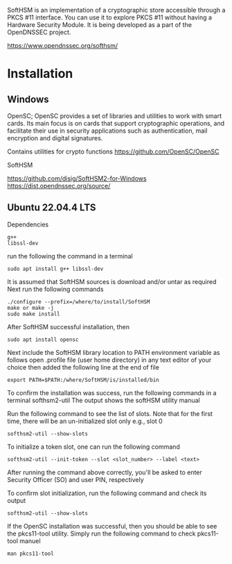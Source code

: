 SoftHSM is an implementation of a cryptographic store accessible through a PKCS #11 interface. You can use it to explore PKCS #11 without having a Hardware Security Module. It is being developed as a part of the OpenDNSSEC project.

https://www.opendnssec.org/softhsm/


# Installation

## Windows

OpenSC; OpenSC provides a set of libraries and utilities to work with smart cards. Its main focus is on cards that support cryptographic operations, and facilitate their use in security applications such as authentication, mail encryption and digital signatures.

Contains utilities for crypto functions
https://github.com/OpenSC/OpenSC


SoftHSM

https://github.com/disig/SoftHSM2-for-Windows
https://dist.opendnssec.org/source/

## Ubuntu 22.04.4 LTS

Dependencies

```
g++
libssl-dev
```

run the following the command in a terminal
```
sudo apt install g++ libssl-dev
```

It is assumed that SoftHSM sources is download and/or untar as required
Next run the following commands

```
./configure --prefix=/where/to/install/SoftHSM
make or make -j
sudo make install
```

After SoftHSM successful installation, then

```
sudo apt install opensc
```

Next include the SoftHSM library location to PATH environment variable as follows
open .profile file (user home directory) in any text editor of your choice then added the following line at the end of file

```
export PATH=$PATH:/where/SoftHSM/is/installed/bin
```

To confirm the installation was success, run the following commands in a terminal
softhsm2-util
The output shows the softHSM utility manual

Run the following command to see the list of slots. Note that for the first time, there will be an un-initialized slot only e.g., slot 0
```
softhsm2-util --show-slots
```

To initialize a token slot, one can run the following command
```
softhsm2-util --init-token --slot <slot_number> --label <text>
```

After running the command above correctly, you'll be asked to enter Security Officer (SO) and user PIN, respectively

To confirm slot initialization, run the following command and check its output
```
softhsm2-util --show-slots
```

If the OpenSC installation was successful, then you should be able to see the pkcs11-tool utility.
Simply run the following command to check pkcs11-tool manuel
```
man pkcs11-tool
```
